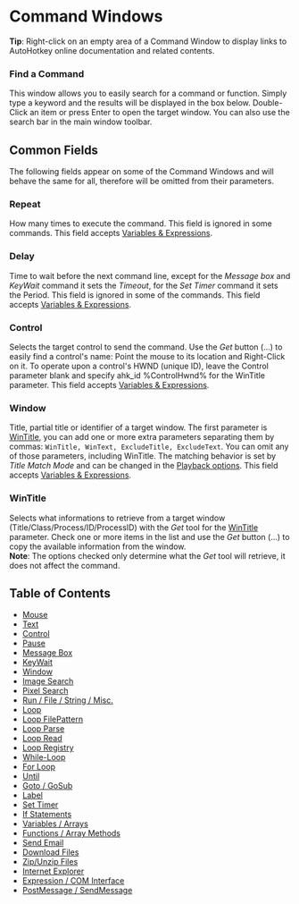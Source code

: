 ﻿# Command Windows

**Tip**: Right-click on an empty area of a Command Window to display links to AutoHotkey online documentation and related contents.

### Find a Command

This window allows you to easily search for a command or function. Simply type a keyword and the results will be displayed in the box below. Double-Click an item or press Enter to open the target window. You can also use the search bar in the main window toolbar.

## Common Fields

The following fields appear on some of the Command Windows and will behave the same for all, therefore will be omitted from their parameters.

### Repeat

How many times to execute the command. This field is ignored in some commands. This field accepts [Variables & Expressions](Variables.html).

### Delay

Time to wait before the next command line, except for the *Message box* and *KeyWait* command it sets the *Timeout*, for the *Set Timer* command it sets the Period. This field is ignored in some of the commands. This field accepts [Variables & Expressions](Variables.html).

### Control

Selects the target control to send the command. Use the *Get* button (...) to easily find a control's name: Point the mouse to its location and Right-Click on it. To operate upon a control's HWND (unique ID), leave the Control parameter blank and specify ahk_id %ControlHwnd% for the WinTitle parameter. This field accepts [Variables & Expressions](Variables.html).

### Window

Title, partial title or identifier of a target window. The first parameter is [WinTitle](http://autohotkey.com/docs/misc/WinTitle.htm), you can add one or more extra parameters separating them by commas: `WinTitle, WinText, ExcludeTitle, ExcludeText`. You can omit any of those parameters, including WinTitle. The matching behavior is set by *Title Match Mode* and can be changed in the [Playback options](Playback.html#playback-options). This field accepts [Variables & Expressions](Variables.html).  

### WinTitle

Selects what informations to retrieve from a target window (Title/Class/Process/ID/ProcessID) with the *Get* tool for the [WinTitle](http://autohotkey.com/docs/misc/WinTitle.htm) parameter. Check one or more items in the list and use the *Get* button (...) to copy the available information from the window.  
**Note**: The options checked only determine what the *Get* tool will retrieve, it does not affect the command.

## Table of Contents

* [Mouse](Commands/Mouse.html)
* [Text](Commands/Text.html)
* [Control](Commands/Control.html)
* [Pause](Commands/Pause.html)
* [Message Box](Commands/Message_Box.html)
* [KeyWait](Commands/KeyWait.html)
* [Window](Commands/Window.html)
* [Image Search](Commands/Image_Search.html)
* [Pixel Search](Commands/Pixel_Search.html)
* [Run / File / String / Misc.](Commands/Run.html)
* [Loop](Commands/Loop.html)
* [Loop FilePattern](Commands/Loop_FilePattern.html)
* [Loop Parse](Commands/Loop_Parse.html)
* [Loop Read](Commands/Loop_Read.html)
* [Loop Registry](Commands/Loop_Registry.html)
* [While-Loop](Commands/While_Loop.html)
* [For Loop](Commands/For_Loop.html)
* [Until](Commands/Until.html)
* [Goto / GoSub](Commands/Goto_and_GoSub.html)
* [Label](Commands/Label.html)
* [Set Timer](Commands/Set_Timer.html)
* [If Statements](Commands/If_Statements.html)
* [Variables / Arrays](Commands/Variables.html)
* [Functions / Array Methods](Commands/Functions.html)
* [Send Email](Commands/Send_Email.html)
* [Download Files](Commands/Download_Files.html)
* [Zip/Unzip Files](Commands/Zip_Files.html)
* [Internet Explorer](Commands/Internet_Explorer.html)
* [Expression / COM Interface](Commands/Expression.html)
* [PostMessage / SendMessage](Commands/PostMessage_and_SendMessage.html)

